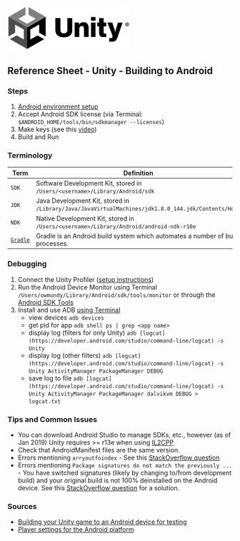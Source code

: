 

<img width="275" src="../assets/img/logos/logo-unity-b-w.png">

## Reference Sheet - Unity - Building to Android



### Steps

1. [Android environment setup](https://docs.unity3d.com/Manual/android-sdksetup.html)
2. Accept Android SDK license (via Terminal: `$ANDROID_HOME/tools/bin/sdkmanager --licenses`)
3. Make keys (see this [video](https://www.youtube.com/watch?v=av5ANVlkU3g))
4. Build and Run


### Terminology

Term | Definition
--- | ---
`SDK` | Software Development Kit, stored in `/Users/<username>/Library/Android/sdk`
`JDK` | Java Development Kit, stored in `/Library/Java/JavaVirtualMachines/jdk1.8.0_144.jdk/Contents/Home`
`NDK` | Native Development Kit, stored in `/Users/<username>/Library/Android/android-ndk-r10e`
[`Gradle`](https://docs.unity3d.com/Manual/android-gradle-overview.html) | Gradle is an Android build system which automates a number of build processes.


### Debugging

1. Connect the Unity Profiler ([setup instructions](https://medium.com/ironequal/android-optimization-with-unity-3504b34f00b0))
2. Run the Android Device Monitor using Terminal `/Users/owmundy/Library/Android/sdk/tools/monitor` or through the [Android SDK Tools](https://unity3d.com/learn/tutorials/topics/mobile-touch/building-your-unity-game-android-device-testing)
3. Install and use ADB [using Terminal](https://stackoverflow.com/a/28208121/441878)
    * view devices `adb devices`
    * get pid for app `adb shell ps | grep <app name>`
    * display log (filters for only Unity) `adb [logcat](https://developer.android.com/studio/command-line/logcat) -s Unity`
    * display log (other filters) `adb [logcat](https://developer.android.com/studio/command-line/logcat) -s Unity ActivityManager PackageManager DEBUG`
    * save log to file `adb [logcat](https://developer.android.com/studio/command-line/logcat) -s Unity ActivityManager PackageManager dalvikvm DEBUG > logcat.txt`



### Tips and Common Issues

* You can download Android Studio to manage SDKs, etc., however (as of Jan 2019) Unity requires >= r13e when using [IL2CPP](https://docs.unity3d.com/Manual/IL2CPP.html)
* Check that AndroidManifest files are the same version.
* Errors mentioning `arryoutfoindex` - See this [StackOverflow question](https://stackoverflow.com/a/49640161/441878)
* Errors mentioning `Package signatures do not match the previously ...` - You have switched signatures (likely by changing to/from development build) and your original build is not 100% deinstalled on the Android device. See this [StackOverflow question](https://stackoverflow.com/a/54389002/441878) for a solution.



### Sources

* [Building your Unity game to an Android device for testing](https://unity3d.com/learn/tutorials/topics/mobile-touch/building-your-unity-game-android-device-testing)
* [Player settings for the Android platform](https://docs.unity3d.com/Manual/class-PlayerSettingsAndroid.html)
